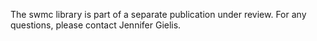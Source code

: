 The swmc library is part of a separate publication under review. For any questions, please contact Jennifer Gielis.
